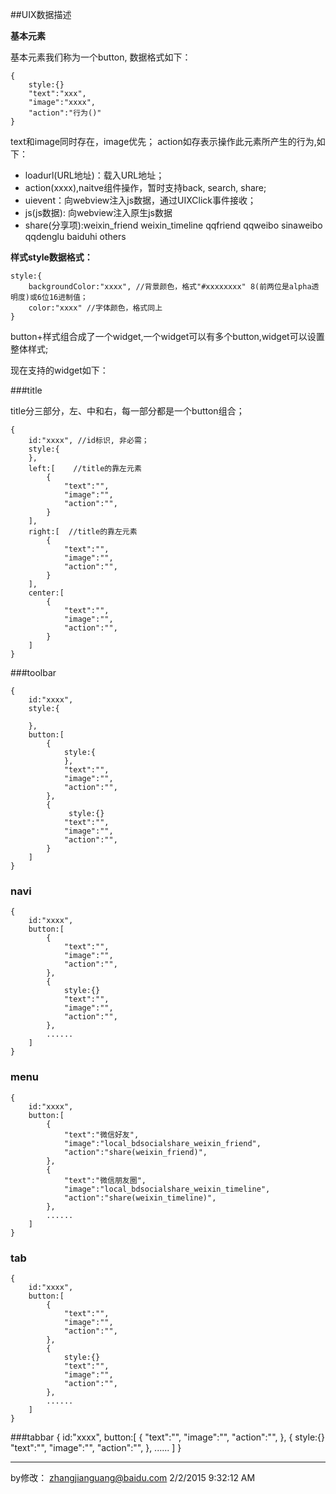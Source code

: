 ##UIX数据描述 

**基本元素**

基本元素我们称为一个button, 数据格式如下：

	{
		style:{}
		"text":"xxx",
		"image":"xxxx",
		"action":"行为()"
	}

text和image同时存在，image优先；
action如存表示操作此元素所产生的行为,如下：

- loadurl(URL地址)：载入URL地址；
- action(xxxx),naitve组件操作，暂时支持back, search, share;
- uievent：向webview注入js数据，通过UIXClick事件接收；
- js(js数据): 向webview注入原生js数据
- share(分享项):weixin\_friend weixin_timeline qqfriend qqweibo sinaweibo qqdenglu baiduhi others 


**样式style数据格式：**

	style:{
		backgroundColor:"xxxx", //背景颜色，格式"#xxxxxxxx" 8(前两位是alpha透明度)或6位16进制值；
		color:"xxxx" //字体颜色，格式同上
	}

button+样式组合成了一个widget,一个widget可以有多个button,widget可以设置整体样式;

现在支持的widget如下：

###title

title分三部分，左、中和右，每一部分都是一个button组合；
 

	{
		id:"xxxx", //id标识, 非必需；
		style:{
		},
		left:[    //title的靠左元素      
			{
				"text":"",
				"image":"",
				"action":"",
			}
		],
		right:[  //title的靠左元素
			{
				"text":"",
				"image":"",
				"action":"",
			}
		],
		center:[
			{
				"text":"",
				"image":"",
				"action":"",
			}
		]
	}

###toolbar
	
	{
		id:"xxxx",
		style:{
			
		},
		button:[ 
			{
				style:{
				},
				"text":"",
				"image":"",
				"action":"",
			},
			{
				 style:{}
				"text":"",
				"image":"",
				"action":"",
			}
		]
	}

### navi

	{
		id:"xxxx",
		button:[
			{
				"text":"",
				"image":"",
				"action":"",
			},
			{
				style:{}
				"text":"",
				"image":"",
				"action":"",
			},
			......
		]
	}

### menu

	{
		id:"xxxx",
		button:[
			{
				"text":"微信好友",
				"image":"local_bdsocialshare_weixin_friend",
				"action":"share(weixin_friend)",
			},
			{
				"text":"微信朋友圈",
				"image":"local_bdsocialshare_weixin_timeline",
				"action":"share(weixin_timeline)",
			},
			......
		]
	}

### tab 

	{
		id:"xxxx",
		button:[
			{
				"text":"",
				"image":"",
				"action":"",
			},
			{
				style:{}
				"text":"",
				"image":"",
				"action":"",
			},
			......
		]
	}


###tabbar
	{
		id:"xxxx",
		button:[
			{
				"text":"",
				"image":"",
				"action":"",
			},
			{
				style:{}
				"text":"",
				"image":"",
				"action":"",
			},
			......
		]
	}


----------
by修改： zhangjianguang@baidu.com  2/2/2015 9:32:12 AM

 